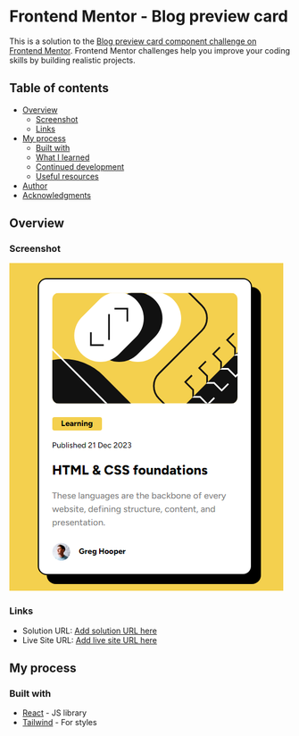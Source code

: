 # Frontend Mentor - Blog preview card

This is a solution to the [Blog preview card component challenge on Frontend Mentor](https://www.frontendmentor.io/challenges/blog-preview-card-ckPaj01IcS). Frontend Mentor challenges help you improve your coding skills by building realistic projects.

## Table of contents

- [Overview](#overview)
  - [Screenshot](#screenshot)
  - [Links](#links)
- [My process](#my-process)
  - [Built with](#built-with)
  - [What I learned](#what-i-learned)
  - [Continued development](#continued-development)
  - [Useful resources](#useful-resources)
- [Author](#author)
- [Acknowledgments](#acknowledgments)

## Overview

### Screenshot

![](./screenshot.PNG)

### Links

- Solution URL: [Add solution URL here](https://github.com/mehdias63/Blog-Preview-Card)
- Live Site URL: [Add live site URL here](https://blog-preview-card-five-virid.vercel.app/)

## My process

### Built with

- [React](https://reactjs.org/) - JS library
- [Tailwind](https://tailwindcss.com/) - For styles

